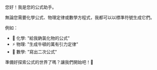您好！我是您的公式助手。

無論您需要化學公式、物理定律或數學方程式，我都可以以標準符號生成它們。

例如：

- 🧪 化學: "給我鈉氯化物的公式"
- ⚡ 物理: "生成牛頓的萬有引力定律"
- 📐 數學: "寫出二次公式"

準備好探索公式的世界了嗎？讓我們開始吧！🚀